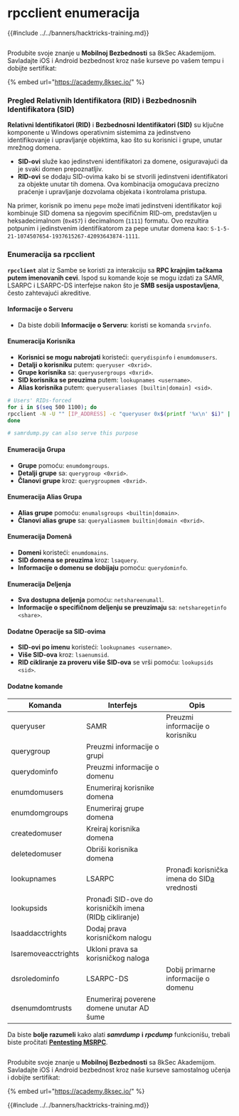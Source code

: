 # rpcclient enumeracija

{{#include ../../banners/hacktricks-training.md}}

<figure><img src="/images/image (2).png" alt=""><figcaption></figcaption></figure>

Produbite svoje znanje u **Mobilnoj Bezbednosti** sa 8kSec Akademijom. Savladajte iOS i Android bezbednost kroz naše kurseve po vašem tempu i dobijte sertifikat:

{% embed url="https://academy.8ksec.io/" %}

### Pregled Relativnih Identifikatora (RID) i Bezbednosnih Identifikatora (SID)

**Relativni Identifikatori (RID)** i **Bezbednosni Identifikatori (SID)** su ključne komponente u Windows operativnim sistemima za jedinstveno identifikovanje i upravljanje objektima, kao što su korisnici i grupe, unutar mrežnog domena.

- **SID-ovi** služe kao jedinstveni identifikatori za domene, osiguravajući da je svaki domen prepoznatljiv.
- **RID-ovi** se dodaju SID-ovima kako bi se stvorili jedinstveni identifikatori za objekte unutar tih domena. Ova kombinacija omogućava precizno praćenje i upravljanje dozvolama objekata i kontrolama pristupa.

Na primer, korisnik po imenu `pepe` može imati jedinstveni identifikator koji kombinuje SID domena sa njegovim specifičnim RID-om, predstavljen u heksadecimalnom (`0x457`) i decimalnom (`1111`) formatu. Ovo rezultira potpunim i jedinstvenim identifikatorom za pepe unutar domena kao: `S-1-5-21-1074507654-1937615267-42093643874-1111`.

### **Enumeracija sa rpcclient**

**`rpcclient`** alat iz Sambe se koristi za interakciju sa **RPC krajnjim tačkama putem imenovanih cevi**. Ispod su komande koje se mogu izdati za SAMR, LSARPC i LSARPC-DS interfejse nakon što je **SMB sesija uspostavljena**, često zahtevajući akreditive.

#### Informacije o Serveru

- Da biste dobili **Informacije o Serveru**: koristi se komanda `srvinfo`.

#### Enumeracija Korisnika

- **Korisnici se mogu nabrojati** koristeći: `querydispinfo` i `enumdomusers`.
- **Detalji o korisniku** putem: `queryuser <0xrid>`.
- **Grupe korisnika** sa: `queryusergroups <0xrid>`.
- **SID korisnika se preuzima** putem: `lookupnames <username>`.
- **Alias korisnika** putem: `queryuseraliases [builtin|domain] <sid>`.
```bash
# Users' RIDs-forced
for i in $(seq 500 1100); do
rpcclient -N -U "" [IP_ADDRESS] -c "queryuser 0x$(printf '%x\n' $i)" | grep "User Name\|user_rid\|group_rid" && echo "";
done

# samrdump.py can also serve this purpose
```
#### Enumeracija Grupa

- **Grupe** pomoću: `enumdomgroups`.
- **Detalji grupe** sa: `querygroup <0xrid>`.
- **Članovi grupe** kroz: `querygroupmem <0xrid>`.

#### Enumeracija Alias Grupa

- **Alias grupe** pomoću: `enumalsgroups <builtin|domain>`.
- **Članovi alias grupe** sa: `queryaliasmem builtin|domain <0xrid>`.

#### Enumeracija Domenâ

- **Domeni** koristeći: `enumdomains`.
- **SID domena se preuzima** kroz: `lsaquery`.
- **Informacije o domenu se dobijaju** pomoću: `querydominfo`.

#### Enumeracija Deljenja

- **Sva dostupna deljenja** pomoću: `netshareenumall`.
- **Informacije o specifičnom deljenju se preuzimaju** sa: `netsharegetinfo <share>`.

#### Dodatne Operacije sa SID-ovima

- **SID-ovi po imenu** koristeći: `lookupnames <username>`.
- **Više SID-ova** kroz: `lsaenumsid`.
- **RID cikliranje za proveru više SID-ova** se vrši pomoću: `lookupsids <sid>`.

#### **Dodatne komande**

| **Komanda**        | **Interfejs**                                                                                                                                     | **Opis**                                                                                                                           |
| ------------------- | ------------------------------------------------------------------------------------------------------------------------------------------------- | ----------------------------------------------------------------------------------------------------------------------------------------- |
| queryuser           | SAMR                                                                                                                                              | Preuzmi informacije o korisniku                                                                                                                 |
| querygroup          | Preuzmi informacije o grupi                                                                                                                        |                                                                                                                                           |
| querydominfo        | Preuzmi informacije o domenu                                                                                                                       |                                                                                                                                           |
| enumdomusers        | Enumeriraj korisnike domena                                                                                                                            |                                                                                                                                           |
| enumdomgroups       | Enumeriraj grupe domena                                                                                                                           |                                                                                                                                           |
| createdomuser       | Kreiraj korisnika domena                                                                                                                              |                                                                                                                                           |
| deletedomuser       | Obriši korisnika domena                                                                                                                              |                                                                                                                                           |
| lookupnames         | LSARPC                                                                                                                                            | Pronađi korisnička imena do SID[a](https://learning.oreilly.com/library/view/network-security-assessment/9781491911044/ch08.html#ch08fn8) vrednosti |
| lookupsids          | Pronađi SID-ove do korisničkih imena (RID[b](https://learning.oreilly.com/library/view/network-security-assessment/9781491911044/ch08.html#ch08fn9) cikliranje) |                                                                                                                                           |
| lsaaddacctrights    | Dodaj prava korisničkom nalogu                                                                                                                      |                                                                                                                                           |
| lsaremoveacctrights | Ukloni prava sa korisničkog naloga                                                                                                                 |                                                                                                                                           |
| dsroledominfo       | LSARPC-DS                                                                                                                                         | Dobij primarne informacije o domenu                                                                                                            |
| dsenumdomtrusts     | Enumeriraj poverene domene unutar AD šume                                                                                                     |                                                                                                                                           |

Da biste **bolje razumeli** kako alati _**samrdump**_ **i** _**rpcdump**_ funkcionišu, trebali biste pročitati [**Pentesting MSRPC**](../135-pentesting-msrpc.md).

<figure><img src="/images/image (2).png" alt=""><figcaption></figcaption></figure>

Produbite svoje znanje u **Mobilnoj Bezbednosti** sa 8kSec Akademijom. Savladajte iOS i Android bezbednost kroz naše kurseve samostalnog učenja i dobijte sertifikat:

{% embed url="https://academy.8ksec.io/" %}

{{#include ../../banners/hacktricks-training.md}}
